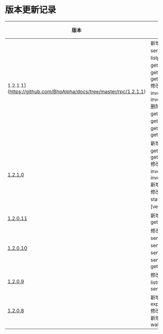 # 版本更新记录

| 版本                                                         | 更新记录                                                     | 发布时间   |
| ------------------------------------------------------------ | ------------------------------------------------------------ | ---------- |
| 1.2.1.1](https://github.com/BhpAlpha/docs/tree/master/rpc/1.2.1.1) | 新增RPC：sendinvokescript、listplugins、getclaimable、getunclaimed、getunspents<br/>修改RPC：invoke、invokefunction、invokescript<br/>删除RPC：get_tx_list、getdeposits、gettransaction、getutxoofaddress | 2020-05-09 |
| [1.2.1.0](https://github.com/BhpAlpha/docs/tree/master/rpc/1.2.1.0) | 新增RPC：getbrc20balances、getbrc20transfers<br/>修改RPC：invoke、invokefunction、invokescript<br/>新增命令：close wallet<br/>修改命令：show state、show pool  [verbose]、install | 2020-04-13 |
| [1.2.0.11](https://github.com/BhpAlpha/docs/tree/master/rpc/1.2.0.11) | 新增RPC：getcontractopcode                                   | 2020-01-17 |
| [1.2.0.10](https://github.com/BhpAlpha/docs/tree/master/rpc/1.2.0.10) | 修改RPC：sendfrom、sendmany、sendtoaddress、sendtoaddressorder、sendtocold、gettransactiondata | 2019-09-25 |
| [1.2.0.9](https://github.com/BhpAlpha/docs/tree/master/rpc/1.2.0.9) | 修改RPC：listsinceblock、sendfrom                            | 2019-09-03 |
| [1.2.0.8](https://github.com/BhpAlpha/docs/tree/master/rpc/1.2.0.8) | 新增RPC：exportaddresswif<br/>修改RPC：sendtocold<br/>新增命令：export wallet < path > | 2019-07-09 |

